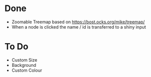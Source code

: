 # Done
* Zoomable Treemap based on https://bost.ocks.org/mike/treemap/
* When a node is clicked the name / id is transferred to a shiny input

# To Do
* Custom Size
* Background
* Custom Colour
